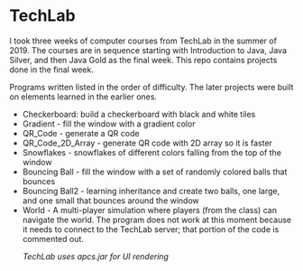 # TechLab

I took three weeks of computer courses from TechLab in the summer of 2019.  The courses are in sequence starting with Introduction to Java, Java Silver, and then Java Gold as the final week.  This repo contains projects done in the final week.

Programs written listed in the order of difficulty.  The later projects were built on elements learned in the earlier ones. <br>
<ul>
<li>Checkerboard: build a checkerboard with black and white tiles
<li>Gradient - fill the window with a gradient color
<li>QR_Code - generate a QR code
<li>QR_Code_2D_Array - generate QR code with 2D array so it is faster
<li>Snowflakes - snowflakes of different colors falling from the top of the window
<li>Bouncing Ball - fill the window with a set of randomly colored balls that bounces 
<li>Bouncing Ball2 - learning inheritance and create two balls, one large, and one small that bounces around the window
<li>World - A multi-player simulation where players (from the class) can navigate the world. The program does not work at this moment because it needs to connect to the TechLab server; that portion of the code is commented out.
  


<i>TechLab uses apcs.jar for UI rendering</i>

